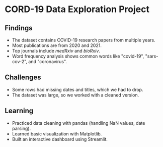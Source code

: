 # CORD-19 Data Exploration Project

## Findings

- The dataset contains COVID-19 research papers from multiple years.
- Most publications are from 2020 and 2021.
- Top journals include _medRxiv_ and _bioRxiv_.
- Word frequency analysis shows common words like "covid-19", "sars-cov-2", and "coronavirus".

## Challenges

- Some rows had missing dates and titles, which we had to drop.
- The dataset was large, so we worked with a cleaned version.

## Learning

- Practiced data cleaning with pandas (handling NaN values, date parsing).
- Learned basic visualization with Matplotlib.
- Built an interactive dashboard using Streamlit.
